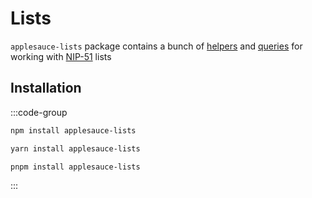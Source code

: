 # Lists

`applesauce-lists` package contains a bunch of [helpers](/typedoc/modules/applesauce_lists.Helpers.html) and [queries](/typedoc/modules/applesauce_lists.Queries.html) for working with [NIP-51](https://github.com/nostr-protocol/nips/blob/master/51.md) lists

## Installation

:::code-group

```sh [npm]
npm install applesauce-lists
```

```sh [yarn]
yarn install applesauce-lists
```

```sh [pnpm]
pnpm install applesauce-lists
```

:::
